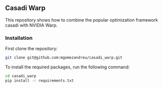 ## Casadi Warp
This repository shows how to combine the popular optimization framework casadi with NVIDIA Warp.

### Installation
First clone the repository:
```bash
git clone git@github.com:mgomezandreu/casadi_warp.git
```

To install the required packages, run the following command:
```bash
cd casadi_warp
pip install -r requirements.txt
```

